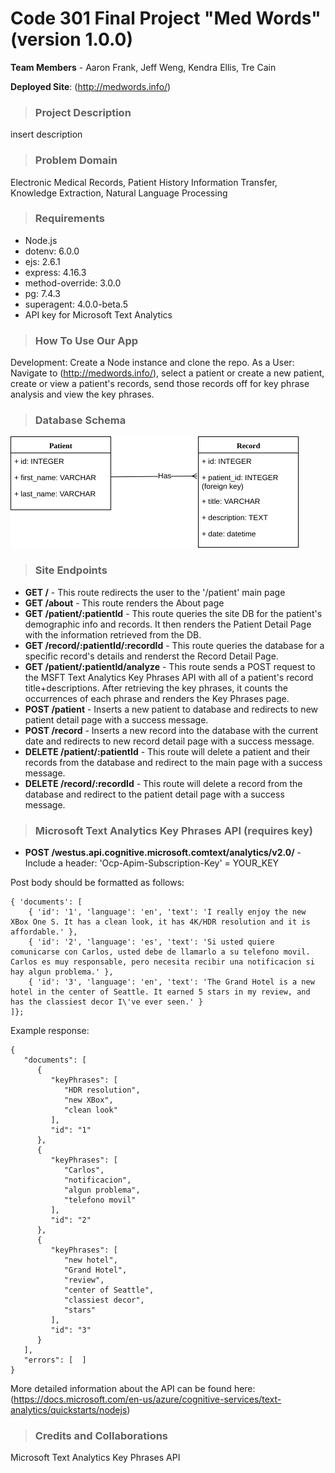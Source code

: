 # Code 301 Final Project "Med Words" (version 1.0.0)

**Team Members** - Aaron Frank, Jeff Weng, Kendra Ellis, Tre Cain

**Deployed Site**: (http://medwords.info/)

>### Project Description
insert description

>### Problem Domain
Electronic Medical Records, Patient History Information Transfer, Knowledge Extraction, Natural Language Processing

>### Requirements
* Node.js
* dotenv: 6.0.0
* ejs: 2.6.1
* express: 4.16.3
* method-override: 3.0.0
* pg: 7.4.3
* superagent: 4.0.0-beta.5
* API key for Microsoft Text Analytics

>### How To Use Our App
Development: Create a Node instance and clone the repo.
As a User: Navigate to (http://medwords.info/), select a patient or create a new patient, create or view a patient's records, send those records off for key phrase analysis and view the key phrases.

>### Database Schema
![image info](./img/schema.png)

>### Site Endpoints
* **GET /** - This route redirects the user to the '/patient' main page
* **GET /about** - This route renders the About page
* **GET /patient/:patientId** - This route queries the site DB for the patient's demographic info and records. It then renders the Patient Detail Page with the information retrieved from the DB.
* **GET /record/:patientId/:recordId** -  This route queries the database for a specific record's details and renderst the Record Detail Page.
* **GET /patient/:patientId/analyze** - This route sends a POST request to the MSFT Text Analytics Key Phrases API with all of a patient's record title+descriptions. After retrieving the key phrases, it counts the occurrences of each phrase and renders the Key Phrases page.
* **POST /patient** - Inserts a new patient to database and redirects to new patient detail page with a success message.
* **POST /record** - Inserts a new record into the database with the current date and redirects to new record detail page with a success message.
* **DELETE /patient/:patientId** - This route will delete a patient and their records from the database and redirect to the main page with a success message.
* **DELETE /record/:recordId** - This route will delete a record from the database and redirect to the patient detail page with a success message.

>### Microsoft Text Analytics Key Phrases API (requires key)
* **POST /westus.api.cognitive.microsoft.comtext/analytics/v2.0/** - 
Include a header:  'Ocp-Apim-Subscription-Key' = YOUR_KEY

Post body should be formatted as follows: 
```
{ 'documents': [
    { 'id': '1', 'language': 'en', 'text': 'I really enjoy the new XBox One S. It has a clean look, it has 4K/HDR resolution and it is affordable.' },
    { 'id': '2', 'language': 'es', 'text': 'Si usted quiere comunicarse con Carlos, usted debe de llamarlo a su telefono movil. Carlos es muy responsable, pero necesita recibir una notificacion si hay algun problema.' },
    { 'id': '3', 'language': 'en', 'text': 'The Grand Hotel is a new hotel in the center of Seattle. It earned 5 stars in my review, and has the classiest decor I\'ve ever seen.' }
]};
```

Example response:
```
{
   "documents": [
      {
         "keyPhrases": [
            "HDR resolution",
            "new XBox",
            "clean look"
         ],
         "id": "1"
      },
      {
         "keyPhrases": [
            "Carlos",
            "notificacion",
            "algun problema",
            "telefono movil"
         ],
         "id": "2"
      },
      {
         "keyPhrases": [
            "new hotel",
            "Grand Hotel",
            "review",
            "center of Seattle",
            "classiest decor",
            "stars"
         ],
         "id": "3"
      }
   ],
   "errors": [  ]
}
```


More detailed information about the API can be found here: (https://docs.microsoft.com/en-us/azure/cognitive-services/text-analytics/quickstarts/nodejs)

>### Credits and Collaborations
Microsoft Text Analytics Key Phrases API
